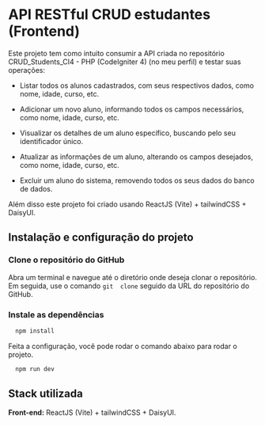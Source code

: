 # API RESTful CRUD estudantes (Frontend)

Este projeto tem como intuito consumir a API criada no repositório CRUD_Students_CI4 - PHP (CodeIgniter 4) (no meu perfil) e testar suas operações:

- Listar todos os alunos cadastrados, com seus respectivos dados, como nome, idade, curso, etc.

- Adicionar um novo aluno, informando todos os campos necessários, como nome, idade, curso, etc.

- Visualizar os detalhes de um aluno específico, buscando pelo seu identificador único.

- Atualizar as informações de um aluno, alterando os campos desejados, como nome, idade, curso, etc.

- Excluir um aluno do sistema, removendo todos os seus dados do banco de dados.

Além disso este projeto foi criado usando ReactJS (Vite) + tailwindCSS + DaisyUI.

## Instalação e configuração do projeto

### Clone o repositório do GitHub

Abra um terminal e navegue até o diretório onde deseja clonar o repositório. Em seguida, use o comando `git  clone` seguido da URL do repositório do GitHub.

### Instale as dependências

```bash
  npm install
```

Feita a configuração, você pode rodar o comando abaixo para rodar o projeto.

```bash
  npm run dev
```

## Stack utilizada

**Front-end:** ReactJS (Vite) + tailwindCSS + DaisyUI.

